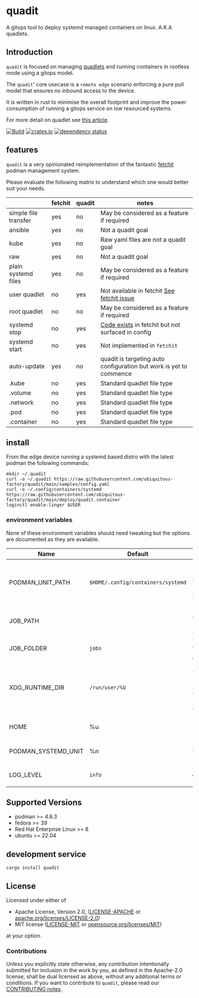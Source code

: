 # quadit

A gitops tool to deploy systemd managed containers on linux. A.K.A quadlets.

## Introduction

`quadit` is focused on managing [quadlets](https://docs.podman.io/en/latest/markdown/podman-systemd.unit.5.html) and running containers in rootless mode using a gitops model.

The `quadit`' core usecase is a `remote edge` scenario enforcing a pure pull model that ensures no inbound access to the device.   

It is written in rust to minimise the overall footprint and improve the power consumption of running a gitops service on low resourced systems.

For more detail on quadlet see [this article](https://www.redhat.com/sysadmin/quadlet-podman). 

[![Build](https://github.com/ubiquitous-factory/quadit/actions/workflows/build.yml/badge.svg)](https://github.com/ubiquitous-factory/quadit/actions/workflows/build.yml)
[![crates.io](https://img.shields.io/crates/v/quadit.svg)](https://crates.io/crates/quadit)
[![dependency status](https://deps.rs/repo/github/ubiquitous-factory/quadit/status.svg)](https://deps.rs/repo/github/ubiquitous-factory/quadit)

## features

`quadit` is a very opinionated reimplementation of the fantastic [fetchit](https://github.com/containers/fetchit) podman management system. 

Please evaluate the following matrix to understand which one would better suit your needs.

||fetchit|quadit|notes|
|---|---|---|---|
|simple file transfer|yes|no|May be considered as a feature if required|
|ansible|yes|no|Not a quadit goal|
|kube|yes|no|Raw yaml files are not a quadit goal|
|raw|yes|no|Not a quadit goal|
|plain systemd files|yes|no|May be considered as a feature if required|
|user quadlet|no|yes|Not available in fetchit [See fetchit issue](https://github.com/containers/fetchit/issues/311)|
|root quadlet|no|no|May be considered as a feature if required|
|systemd stop|no|yes|[Code exists](https://github.com/containers/fetchit/blob/main/method_containers/systemd/systemd-script#L51) in fetchit but not surfaced in config|
|systemd start|no|yes|Not implemented in `fetchit`|
|auto-update|yes|no|quadit is targeting auto configuration but work is yet to commence|
|.kube|no|yes|Standard quadlet file type|
|.volume|no|yes|Standard quadlet file type|
|.network|no|yes|Standard quadlet file type|
|.pod|no|yes|Standard quadlet file type|
|.container|no|yes|Standard quadlet file type|

## install

From the edge device running a systemd based distro with the latest podman the following commands:
```
mkdir ~/.quadit
curl -o ~/.quadit https://raw.githubusercontent.com/ubiquitous-factory/quadit/main/samples/config.yaml
curl -o ~/.config/containers/systemd https://raw.githubusercontent.com/ubiquitous-factory/quadit/main/deploy/quadit.container
loginctl enable-linger $USER
```

### environment variables
None of these environment variables should need tweaking but the options are documented as they are available.

|Name|Default|Description|
|---|---|---|
|PODMAN_UNIT_PATH|`$HOME/.config/containers/systemd`|The location where the container files should be written on the host machine|
|JOB_PATH|<Empty>|Left empty for testing but set to `/tmp` in the `quadit.container`|
|JOB_FOLDER|`jobs`|The name of the folder to save jobs.|
|XDG_RUNTIME_DIR|`/run/user/%U`|Used by systemd to find a user-specific directory in which it can store small temporary files|
|HOME|%u|Set by systemd parameter the home directory|
|PODMAN_SYSTEMD_UNIT|%n|Set by systemd - the name of the unit|
|LOG_LEVEL|`info`| Can be `error`, `warn`, `info`, `debug`, `trace`|

## Supported Versions

* podman >= 4.8.3
* fedora >= 39
* Red Hat Enterprise Linux >= 8
* ubuntu >= 22.04

## development service
```
cargo install quadit
```

## License

Licensed under either of

* Apache License, Version 2.0, ([LICENSE-APACHE](LICENSE-APACHE) or [apache.org/licenses/LICENSE-2.0](https://www.apache.org/licenses/LICENSE-2.0))
* MIT license ([LICENSE-MIT](LICENSE-MIT) or [opensource.org/licenses/MIT](https://opensource.org/licenses/MIT))

at your option.


### Contributions

Unless you explicitly state otherwise, any contribution intentionally
submitted for inclusion in the work by you, as defined in the Apache-2.0
license, shall be dual licensed as above, without any additional terms or
conditions.
If you want to contribute to `quadit`, please read our [CONTRIBUTING notes].

[CONTRIBUTING notes]: CONTRIBUTING.md


<style>
    .redcircle {
     width: 10px; 
            height: 10px; 
            background-color: red; 
            border-radius: 50%; 
            margin: auto;
            } 
    .greencircle {
width: 10px; 
            height: 10px; 
            background-color: green; 
            border-radius: 50%; 
            margin: auto;
    } 
    .yellowcircle {
width: 10px; 
            height: 10px; 
            background-color: yellow; 
            border-radius: 50%; 
            margin: auto;
    } 
    </style>